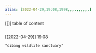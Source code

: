 ```yaml
---
alias: [2022-04-29,19:08,1998,,,,,,,,,,]
---
```

[[]]
table of content
```toc
```

[[2022-04-29]] 19:08

```query
"dibang wildlife sanctuary"
```